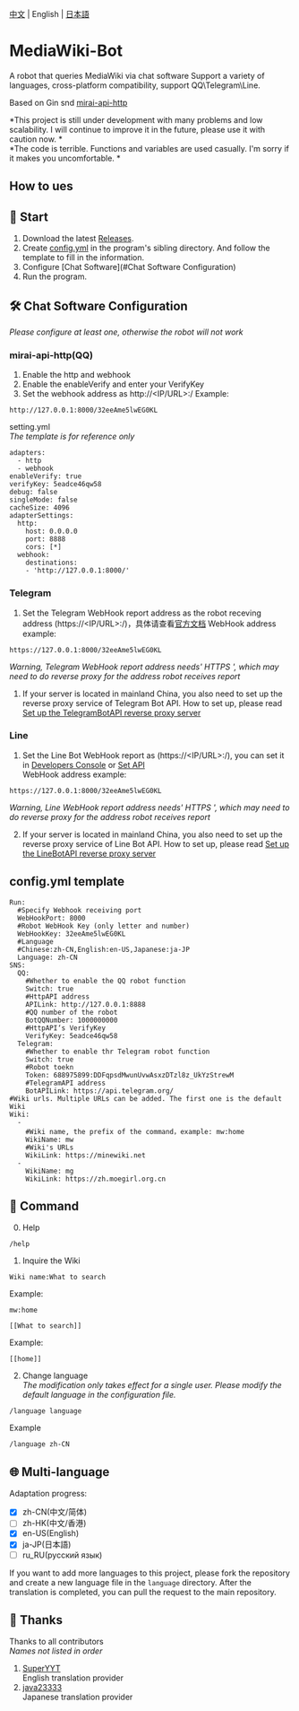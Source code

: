 [中文](https://github.com/nyancatda/MediaWiki-Bot) | English | [日本語](README-ja-JP.md)
# MediaWiki-Bot
A robot that queries MediaWiki via chat software
Support a variety of languages, cross-platform compatibility, support QQ\Telegram\Line.

Based on Gin snd [mirai-api-http](https://github.com/project-mirai/mirai-api-http)

*This project is still under development with many problems and low scalability. I will continue to improve it in the future, please use it with caution now. *  
*The code is terrible. Functions and variables are used casually. I'm sorry if it makes you uncomfortable. *

## How to ues

## 💮 Start  
1. Download the latest [Releases](https://github.com/nyancatda/MediaWiki-Bot/releases). 
1. Create [config.yml](#configyml-template) in the program's sibling directory. And follow the template to fill in the information. 
1. Configure [Chat Software](#Chat Software Configuration)
1. Run the program. 

## 🛠️ Chat Software Configuration
*Please configure at least one, otherwise the robot will not work*
### mirai-api-http(QQ)
1. Enable the http and webhook
1. Enable the enableVerify and enter your VerifyKey
1. Set the webhook address as http://<IP/URL>:<Port>/<Robot Key>
  Example:
  ```
  http://127.0.0.1:8000/32eeAme5lwEG0KL
  ```

setting.yml   
*The template is for reference only*
```
adapters:
  - http
  - webhook
enableVerify: true
verifyKey: 5eadce46qw58
debug: false
singleMode: false
cacheSize: 4096
adapterSettings:
  http:
    host: 0.0.0.0
    port: 8888
    cors: [*]
  webhook:
    destinations: 
    - 'http://127.0.0.1:8000/'
```
### Telegram
1. Set the Telegram WebHook report address as the robot receving address (https://<IP/URL>:<Port>/<Key>)，具体请查看[官方文档](https://core.telegram.org/bots/api#setwebhook)
  WebHook address example:
  ```
  https://127.0.0.1:8000/32eeAme5lwEG0KL
  ```
  *Warning, Telegram WebHook report address needs' HTTPS ', which may need to do reverse proxy for the address robot receives report*
1. If your server is located in mainland China, you also need to set up the reverse proxy service of Telegram Bot API. How to set up, please read [Set up the TelegramBotAPI reverse proxy server](docs/Telegram/ReverseProxyAPI.md)
### Line
1. Set the Line Bot WebHook report as (https://<IP/URL>:<Port>/<Key>), you can set it in [Developers Console](https://developers.line.biz/console/) or [Set API](https://developers.line.biz/en/reference/messaging-api/#set-webhook-endpoint-url)  
WebHook address example:
```
https://127.0.0.1:8000/32eeAme5lwEG0KL
```
*Warning, Line WebHook report address needs' HTTPS ', which may need to do reverse proxy for the address robot receives report*

2. If your server is located in mainland China, you also need to set up the reverse proxy service of Line Bot API. How to set up, please read [Set up the LineBotAPI reverse proxy server](docs/Line/ReverseProxyAPI.md)

## config.yml template
```
Run:
  #Specify Webhook receiving port
  WebHookPort: 8000
  #Robot WebHook Key (only letter and number)
  WebHookKey: 32eeAme5lwEG0KL
  #Language
  #Chinese:zh-CN,English:en-US,Japanese:ja-JP
  Language: zh-CN
SNS:
  QQ:
    #Whether to enable the QQ robot function
    Switch: true
    #HttpAPI address
    APILink: http://127.0.0.1:8888
    #QQ number of the robot
    BotQQNumber: 1000000000
    #HttpAPI‘s VerifyKey
    VerifyKey: 5eadce46qw58
  Telegram:
    #Whether to enable thr Telegram robot function
    Switch: true
    #Robot toekn
    Token: 688975899:DDFqpsdMwunUvwAsxzDTzl8z_UkYzStrewM
    #TelegramAPI address
    BotAPILink: https://api.telegram.org/
#Wiki urls. Multiple URLs can be added. The first one is the default Wiki
Wiki:
  - 
    #Wiki name, the prefix of the command，example: mw:home
    WikiName: mw
    #Wiki's URLs
    WikiLink: https://minewiki.net
  - 
    WikiName: mg
    WikiLink: https://zh.moegirl.org.cn
```

## 🔣 Command
0. Help
```
/help
```

1. Inquire the Wiki
```
Wiki name:What to search
```
Example:
```
mw:home
```

```
[[What to search]]
```
Example:
```
[[home]]
```

2. Change language  
*The modification only takes effect for a single user. Please modify the default language in the configuration file.*
```
/language language
```
Example
```
/language zh-CN
```

## 🌐 Multi-language
Adaptation progress: 
- [x] zh-CN(中文/简体)
- [ ] zh-HK(中文/香港)
- [x] en-US(English)
- [x] ja-JP(日本語)
- [ ] ru_RU(русский язык)

If you want to add more languages to this project, please fork the repository and create a new language file in the `language` directory. After the translation is completed, you can pull the request to the main repository. 

## 🎐 Thanks  
Thanks to all contributors  
*Names not listed in order*
1. [SuperYYT](https://github.com/SuperYYT)  
  English translation provider
2. [java23333](https://github.com/java23333)  
  Japanese translation provider
